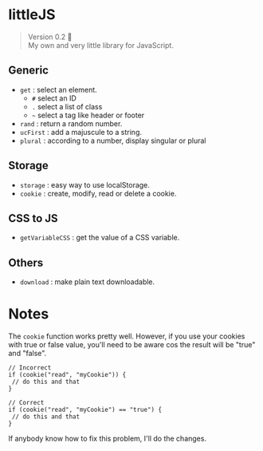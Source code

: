 # littleJS

> Version 0.2 :memo:  
> My own and very little library for JavaScript.

## Generic
- `get` : select an element.
  - `#` select an ID
  - `.` select a list of class
  - `~` select a tag like header or footer
- `rand` : return a random number.
- `ucFirst` : add a majuscule to a string.
- `plural` : according to a number, display singular or plural

## Storage
- `storage` : easy way to use localStorage.
- `cookie` : create, modify, read or delete a cookie.

## CSS to JS
- `getVariableCSS` : get the value of a CSS variable.

## Others
- `download` : make plain text downloadable.

# Notes
The `cookie` function works pretty well. However, if you use your cookies with true or false value, you'll need to be aware cos the result will be "true" and "false".

 ```JS
 // Incorrect
 if (cookie("read", "myCookie")) {
  // do this and that
 }
 
 // Correct
 if (cookie("read", "myCookie") == "true") {
  // do this and that
 }
 ```
 
 If anybody know how to fix this problem, I'll do the changes.
